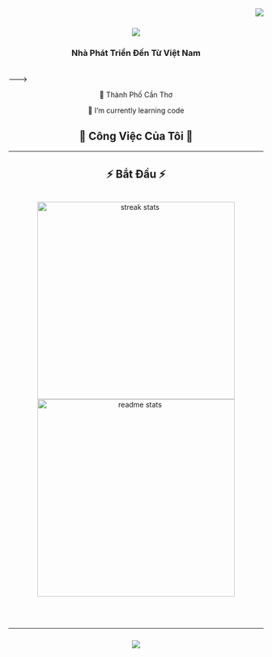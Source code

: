 <img align="right" src="https://visitor-badge.laobi.icu/badge?page_id=LilNguyen2001.LilNguyen2001" />

<h1 align="center">
    <img src="https://readme-typing-svg.herokuapp.com/?font=Righteous&size=35&center=true&vCenter=true&width=500&height=70&duration=4000&lines=Xin+Chào!+👋;+Võ+Phong+Nguyên!;" />
</h1>

<h3 align="center">Nhà Phát Triển Đến Từ Việt Nam </h3>

<br/>
--->
<div align="center">
 
 🔭 Thành Phố Cần Thơ
 
 🌱 I’m currently learning code
 </div>
 <div align="center">
  <h2>🐍 Công Việc Của Tôi 🐍</h2>
 </div>

<hr/>

<h2 align="center">⚡ Bắt Đầu ⚡</h2>
<br>
<div align=center>
  <img width=390 src="https://streak-stats.demolab.com/?user=LilNguyen2001&count_private=true&theme=react&border_radius=10" alt="streak stats"/>
  <img width=390 src="https://github-readme-stats-salesp07.vercel.app/api?username=Lilnguyen2001&count_private=true&show_icons=true&theme=react&rank_icon=github&border_radius=10" alt="readme stats" />
  <br/>
  </div>

<br/><br/>
<hr/>

<h3 align="center">
    <img src="https://readme-typing-svg.herokuapp.com/?font=Righteous&size=25&center=true&vCenter=true&width=500&height=70&duration=4000&lines=Cảm+Ơn+Đã Thăm!+✌️;+Shoot+me+a+message+on+Linkedin!;I'm+always+down+to+collab+:)">
</h3>

<br/>


